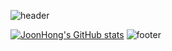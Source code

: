 ![header](https://capsule-render.vercel.app/api?type=waving&color=timeGradient&textBg=true&height=250&fontAlignY=40&section=header&text=%20JoonHong's_Github%20&animation=fadeIn&fontSize=50)

[![JoonHong's GitHub stats](https://github-readme-stats.vercel.app/api?username=danielkim30433&hide=stars)](https://github.com/anuraghazra/github-readme-stats)
![footer](https://capsule-render.vercel.app/api?section=footer&type=waving&color=timeGradient)


